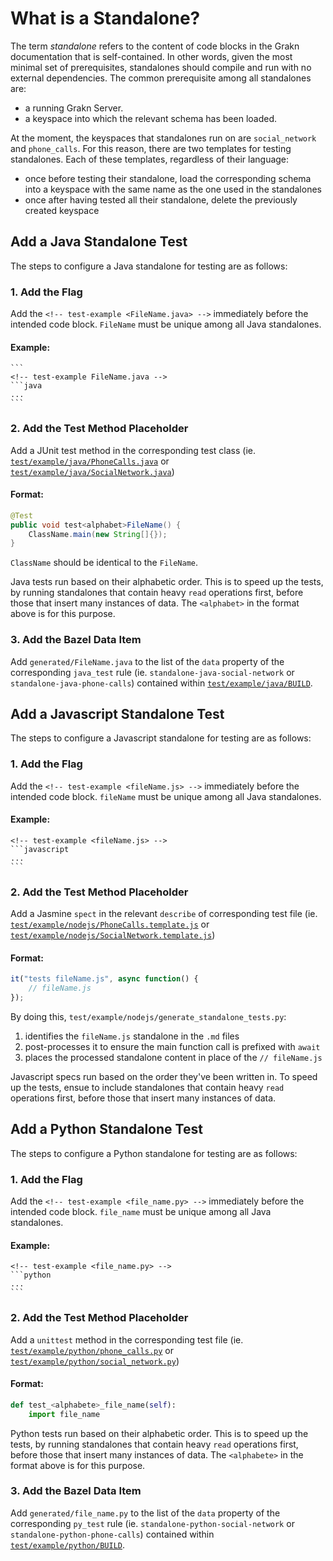 # What is a Standalone?

The term _standalone_ refers to the content of code blocks in the Grakn documentation that is self-contained. In other words, given the most minimal set of prerequisites, standalones should compile and run with no external dependencies.
The common prerequisite among all standalones are:
- a running Grakn Server.
- a keyspace into which the relevant schema has been loaded.

At the moment, the keyspaces that standalones run on are `social_network` and `phone_calls`. For this reason, there are two templates for testing standalones. Each of these templates, regardless of their language:
- once before testing their standalone, load the corresponding schema into a keyspace with the same name as the one used in the standalones
- once after having tested all their standalone, delete the previously created keyspace

## Add a Java Standalone Test
The steps to configure a Java standalone for testing are as follows:

### 1. Add the Flag

Add the `<!-- test-example <FileName.java> -->` immediately before the intended code block. `FileName` must be unique among all Java standalones.

#### Example:

    ```
    <!-- test-example FileName.java -->
    ```java
    ...
    ```

### 2. Add the Test Method Placeholder

Add a JUnit test method in the corresponding test class (ie. [`test/example/java/PhoneCalls.java`](java/PhoneCallsTest.java) or [`test/example/java/SocialNetwork.java`](java/SocialNetworkTest.java))

#### Format:

```java
@Test
public void test<alphabet>FileName() {
    ClassName.main(new String[]{});
}
```
`ClassName` should be identical to the `FileName`.

Java tests run based on their alphabetic order. This is to speed up the tests, by running standalones that contain heavy `read` operations first, before those that insert many instances of data. The `<alphabet>` in the format above is for this purpose.

### 3. Add the Bazel Data Item

Add `generated/FileName.java` to the list of the `data` property of the corresponding `java_test` rule (ie. `standalone-java-social-network` or `standalone-java-phone-calls`) contained within [`test/example/java/BUILD`](java/BUILD).


## Add a Javascript Standalone Test

The steps to configure a Javascript standalone for testing are as follows:

### 1. Add the Flag

Add the `<!-- test-example <fileName.js> -->` immediately before the intended code block. `fileName` must be unique among all Java standalones.

#### Example:

    <!-- test-example <fileName.js> -->
    ```javascript
    ...
    ```

### 2. Add the Test Method Placeholder

Add a Jasmine `spect` in the relevant `describe` of corresponding test file (ie. [`test/example/nodejs/PhoneCalls.template.js`](nodejs/PhoneCalls.template.js) or [`test/example/nodejs/SocialNetwork.template.js`](nodejs/SocialNetwork.template.js))

#### Format:

```javascript
it("tests fileName.js", async function() {
    // fileName.js
});
```

By doing this, `test/example/nodejs/generate_standalone_tests.py`:
1. identifies the `fileName.js` standalone in the `.md` files
2. post-processes it to ensure the main function call is prefixed with `await`
3. places the processed standalone content in place of the `// fileName.js`

Javascript specs run based on the order they've been written in. To speed up the tests, ensue to include standalones that contain heavy `read` operations first, before those that insert many instances of data.

## Add a Python Standalone Test

The steps to configure a Python standalone for testing are as follows:

### 1. Add the Flag

Add the `<!-- test-example <file_name.py> -->` immediately before the intended code block. `file_name` must be unique among all Java standalones.

#### Example:

    <!-- test-example <file_name.py> -->
    ```python
    ...
    ```

### 2. Add the Test Method Placeholder

Add a `unittest` method in the corresponding test file (ie. [`test/example/python/phone_calls.py`](python/phone_calls_test.py) or [`test/example/python/social_network.py`](python/social_network_test.py))

#### Format:

```python
def test_<alphabete>_file_name(self):
    import file_name
```

Python tests run based on their alphabetic order. This is to speed up the tests, by running standalones that contain heavy `read` operations first, before those that insert many instances of data. The `<alphabete>` in the format above is for this purpose.

### 3. Add the Bazel Data Item

Add `generated/file_name.py` to the list of the `data` property of the corresponding `py_test` rule (ie. `standalone-python-social-network` or `standalone-python-phone-calls`) contained within [`test/example/python/BUILD`](python/BUILD).
